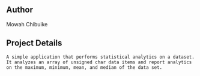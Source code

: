 ## Author
Mowah Chibuike

## Project Details
	A simple application that performs statistical analytics on a dataset. It analyzes an array of unsigned char data items and report analytics on the maximum, minimum, mean, and median of the data set.
